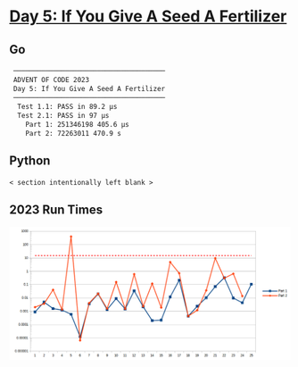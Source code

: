 # [Day 5: If You Give A Seed A Fertilizer](https://adventofcode.com/2023/day/5)

<!-- These are helper text to make formatting the yearly readme consistent and easier...

[Day 5: If You Give A Seed A Fertilizer][rm5]
[Go][go5]
[Python][py5]

[rm5]: exercises/2023/05-ifYouGiveASeedAFertilizer/README.md
[go5]: exercises/2023/05-ifYouGiveASeedAFertilizer/go
[py5]: exercises/2023/05-ifYouGiveASeedAFertilizer/py

-->

## Go

```text
 ──────────────────────────────────────
 ADVENT OF CODE 2023
 Day 5: If You Give A Seed A Fertilizer
 ──────────────────────────────────────
  Test 1.1: PASS in 89.2 µs
  Test 2.1: PASS in 97 µs
    Part 1: 251346198 405.6 µs
    Part 2: 72263011 470.9 s
```

## Python

```text
< section intentionally left blank >
```

## 2023 Run Times

![2023 exercise run-time graphs](../run-times.png)
